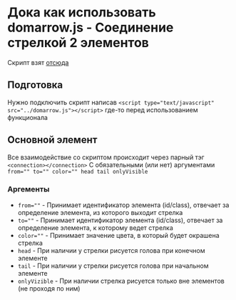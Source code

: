 # Дока как использовать domarrow.js - Соединение стрелкой 2 элементов
Скрипт взят [отсюда](https://www.cssscript.com/connect-elements-directional-arrow/)

## Подготовка
Нужно подключить скрипт написав `<script type="text/javascript" src="../domarrow.js"></script>` где-то перед использованием функционала

## Основной элемент
Все взаимодействие со скриптом происходит через парный тэг `<connection></connection>`
С обязательными (или нет) аргументами `from="" to="" color="" head tail onlyVisible`

### Аргементы
- `from=""` - Принимает идентификатор элемента (id/class), отвечает за определение элемента, из которого выходит стрелка
- `to=""` - Принимает идентификатор элемента (id/class), отвечает за определение элемента, к которому ведет стрелка
- `color=""` - Принимает значение цвета, в который будет окрашена стрелка
- `head` - При наличии у стрелки рисуется голова при конечном элементе
- `tail` - При наличии у стрелки рисуется голова при начальном элементе
- `onlyVizible` - При наличии стрелка рисуется только вне элементов (не проходя по ним)
